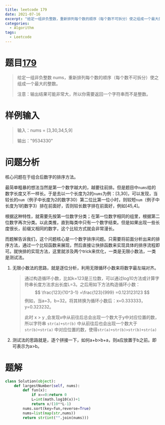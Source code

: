 ```yaml
---
title: leetcode 179
date: 2021-07-16
excerpt: "给定一组非负整数，重新排列每个数的顺序（每个数不可拆分）使之组成一个最大的整数..."
categories: 
  - Algorithm
tags:
  - Leetcode
---
```




# 题目[179](https://leetcode-cn.com/problems/largest-number/)

> 给定一组非负整数 nums，重新排列每个数的顺序（每个数不可拆分）使之组成一个最大的整数。
>
> 注意：输出结果可能非常大，所以你需要返回一个字符串而不是整数。

# 样例输入

> 输入：nums = [3,30,34,5,9]
>
> 输出："9534330"

# 问题分析

核心问题在于组合后数字的排序方法。

最简单粗暴的想法当然是第一个数字越大的，越要往前排。但是题目中`nums`给的数字长度又不一样长。于是去以一个长度为2的`nums`为例：[3,30]，可以发现，当较长的`num`（例子中长度为2的数字30）第二位比第一位小时，则较短`num`（例子中长度为1的数字3）排在前面好，否则较长数字排在前面好，例如[45,4]。

根据这种特性，就需要先按第一位数字分类；在第一位数字相同的组里，根据第二位数字再次分类。以此类推，直到每类中只有一个数字结束。但是如果出现一些长度很长，前缀又相同的数字，这个比较方式就会非常漫长。

而题解告诉我们，这个问题核心是一个数字排序问题。只需要将前面分析出来的排序方法，通过一个比较函数来展现，然后直接让快排函数来实现具体的排序流程即可。就快排的实现方法，这里就涉及两个trick来优化，一类是无限小数法，一类是测试法。

1. 无限小数法的思路，就是逐位分析，利用无限循环小数来将数字最左端对齐。

	> 通过构造循环小数，比如k=123是三位数，可以通过log10方法或计算字符串长度方法求出长度L=3。之后用如下方法构造循环小数：
	> $$
	> \frac{123}{10^3-1} 	
	>  =\frac{123}{999} 
	>  =0.123123123
	> $$
	> 例如，当a=3，b=32。将其转换为循环小数后：x=0.333333，y=0.323232。
	>
	> 此时 x > y ,会发现x中从前往后总会出现一个数大于y中对应位置的数，所以字符串 `str(a)+str(b)` 中从前往后也会出现一个数大于`str(b)+str(a)` 中对应位置的数，使得`str(a)+str(b)>str(b)+str(a)`

2. 测试法的思路就是，逐个拼接一下，如何a+b>b+a，则a应放置于b之前。即可表示为a>b。

# 题解

```python
class Solution(object):
    def largestNumber(self, nums):
        def fun(x):
            if x==0:return 0
            L=int(math.log10(x))+1
            return x/(10**L-1)
        nums.sort(key=fun,reverse=True)
        nums=list(map(str,nums))
        return str(int("".join(nums)))
```

